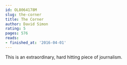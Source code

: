 ```yaml
---
id: OL8064178M
slug: the-corner
title: The Corner
author: David Simon
rating: 5
pages: 576
reads:
- finished_at: '2016-04-01'
---
```

This is an extraordinary, hard hitting piece of journalism.
